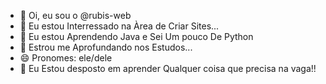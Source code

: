 - 👋 Oi, eu sou o @rubis-web
- 👀 Eu estou Interressado na Àrea de Criar Sites...
- 🌱 Eu estou Aprendendo Java e Sei Um pouco De Python 
- 💞️ Estrou me Aprofundando nos Estudos...
- 😄 Pronomes: ele/dele
- 🙂 Eu Estou desposto em aprender Qualquer coisa que precisa na vaga!!
